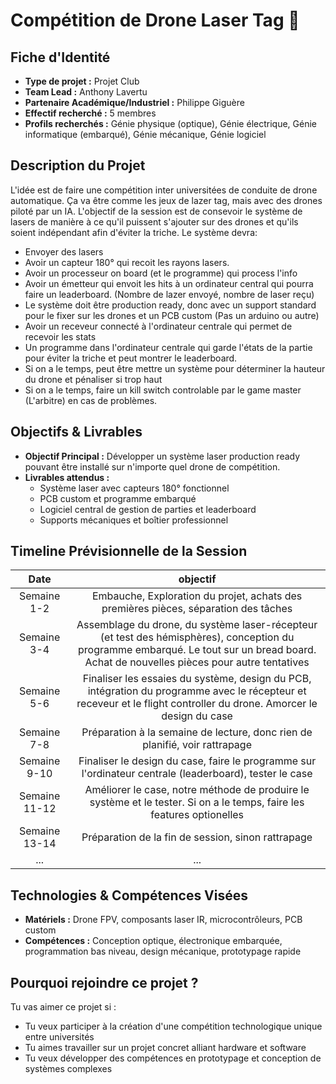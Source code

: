 # Compétition de Drone Laser Tag 🚁

## Fiche d'Identité

*   **Type de projet :** Projet Club
*   **Team Lead :** Anthony Lavertu
*   **Partenaire Académique/Industriel :** Philippe Giguère
*   **Effectif recherché :** 5 membres
*   **Profils recherchés :** Génie physique (optique), Génie électrique, Génie informatique (embarqué), Génie mécanique, Génie logiciel

## Description du Projet

L'idée est de faire une compétition inter universitées de conduite de drone automatique. Ça va être comme les jeux de lazer tag, mais avec des drones piloté par un IA. L'objectif de la session est de consevoir le système de lasers de manière à ce qu'il puissent s'ajouter sur des drones et qu'ils soient indépendant afin d'éviter la triche. Le système devra:
- Envoyer des lasers
- Avoir un capteur 180° qui recoit les rayons lasers.
- Avoir un processeur on board (et le programme) qui process l'info
- Avoir un émetteur qui envoit les hits à un ordinateur central qui pourra faire un leaderboard. (Nombre de lazer envoyé, nombre de laser reçu)
- Le système doit être production ready, donc avec un support standard pour le fixer sur les drones et un PCB custom (Pas un arduino ou autre)
- Avoir un receveur connecté à l'ordinateur centrale qui permet de recevoir les stats
- Un programme dans l'ordinateur centrale qui garde l'états de la partie pour éviter la triche et peut montrer le leaderboard.
- Si on a le temps, peut être mettre un système pour déterminer la hauteur du drone et pénaliser si trop haut
- Si on a le temps, faire un kill switch controlable par le game master (L'arbitre) en cas de problèmes.

## Objectifs & Livrables

*   **Objectif Principal :** Développer un système laser production ready pouvant être installé sur n'importe quel drone de compétition.
*   **Livrables attendus :**
    *   Système laser avec capteurs 180° fonctionnel
    *   PCB custom et programme embarqué
    *   Logiciel central de gestion de parties et leaderboard
    * Supports mécaniques et boîtier professionnel

## Timeline Prévisionnelle de la Session


| Date         | objectif | 
| :----------: | :------: |
| Semaine 1-2  |   Embauche, Exploration du projet, achats des premières pièces, séparation des tâches   |
| Semaine 3-4  |   Assemblage du drone, du système laser-récepteur (et test des hémisphères), conception du programme embarqué. Le tout sur un bread board. Achat de nouvelles pièces pour autre tentatives  |
| Semaine 5-6  |   Finaliser les essaies du système, design du PCB, intégration du programme avec le récepteur et receveur et le flight controller du drone. Amorcer le design du case |
| Semaine 7-8  |   Préparation à la semaine de lecture, donc rien de planifié, voir rattrapage   |
| Semaine 9-10 |   Finaliser le design du case, faire le programme sur l'ordinateur centrale (leaderboard), tester le case   |
| Semaine 11-12|   Améliorer le case, notre méthode de produire le système et le tester. Si on a le temps, faire les features optionelles  |
| Semaine 13-14|   Préparation de la fin de session, sinon rattrapage   |
|  ...         |  ...     |

## Technologies & Compétences Visées

*   **Matériels :** Drone FPV, composants laser IR, microcontrôleurs, PCB custom
*   **Compétences :** Conception optique, électronique embarquée, programmation bas niveau, design mécanique, prototypage rapide

## Pourquoi rejoindre ce projet ?

Tu vas aimer ce projet si :
*   Tu veux participer à la création d'une compétition technologique unique entre universités
*   Tu aimes travailler sur un projet concret alliant hardware et software
*   Tu veux développer des compétences en prototypage et conception de systèmes complexes

